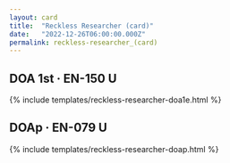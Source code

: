 ```yaml
---
layout: card
title:  "Reckless Researcher (card)"
date:   "2022-12-26T06:00:00.000Z"
permalink: reckless-researcher_(card)
---
```


## DOA 1st &middot; EN-150 U

{% include templates/reckless-researcher-doa1e.html %}


## DOAp &middot; EN-079 U

{% include templates/reckless-researcher-doap.html %}
